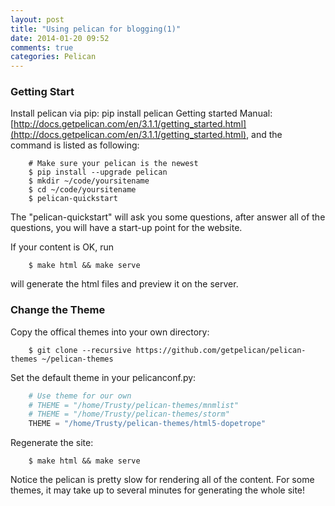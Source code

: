 ```yaml
---
layout: post
title: "Using pelican for blogging(1)"
date: 2014-01-20 09:52
comments: true
categories: Pelican
---
```

### Getting Start
Install pelican via pip:
	pip install pelican
Getting started Manual: [http://docs.getpelican.com/en/3.1.1/getting_started.html](http://docs.getpelican.com/en/3.1.1/getting_started.html),  and the command is listed as following:    

```
	# Make sure your pelican is the newest
	$ pip install --upgrade pelican
	$ mkdir ~/code/yoursitename
	$ cd ~/code/yoursitename
	$ pelican-quickstart

```
The "pelican-quickstart" will ask you some questions, after answer all of the questions, you will have a start-up point for the website.      

If your content is OK, run

```
	$ make html && make serve

```
will generate the html files and preview it on the server.    
### Change the Theme
Copy the offical themes into your own directory:

```
	$ git clone --recursive https://github.com/getpelican/pelican-themes ~/pelican-themes

```
Set the default theme in your pelicanconf.py:

``` py pelicanconf.py
	# Use theme for our own 
	# THEME = "/home/Trusty/pelican-themes/mnmlist"
	# THEME = "/home/Trusty/pelican-themes/storm"
	THEME = "/home/Trusty/pelican-themes/html5-dopetrope"

```
Regenerate the site:

```
	$ make html && make serve

```

Notice the pelican is pretty slow for rendering all of the content. For some themes, it may take up to several minutes for generating the whole site! 
	

